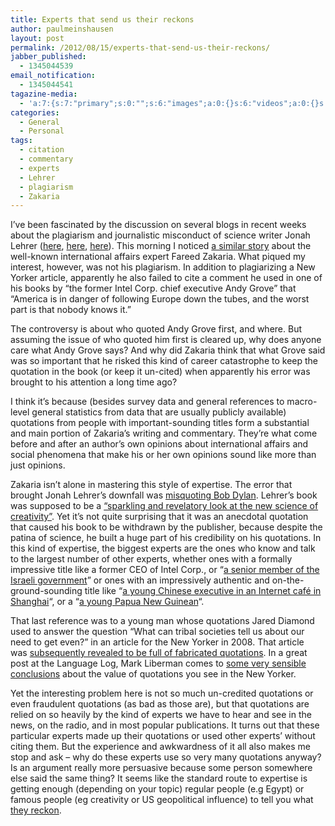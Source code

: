 ```yaml
---
title: Experts that send us their reckons
author: paulmeinshausen
layout: post
permalink: /2012/08/15/experts-that-send-us-their-reckons/
jabber_published:
  - 1345044539
email_notification:
  - 1345044541
tagazine-media:
  - 'a:7:{s:7:"primary";s:0:"";s:6:"images";a:0:{}s:6:"videos";a:0:{}s:11:"image_count";i:0;s:6:"author";s:8:"20544712";s:7:"blog_id";s:8:"32115977";s:9:"mod_stamp";s:19:"2012-08-15 15:28:58";}'
categories:
  - General
  - Personal
tags:
  - citation
  - commentary
  - experts
  - Lehrer
  - plagiarism
  - Zakaria
---
```

I&#8217;ve been fascinated by the discussion on several blogs in recent weeks about the plagiarism and journalistic misconduct of science writer Jonah Lehrer ([here][1], [here][2], [here][3]). This morning I noticed [a similar story][4] about the well-known international affairs expert Fareed Zakaria. What piqued my interest, however, was not his plagiarism. In addition to plagiarizing a New Yorker article, apparently he also failed to cite a comment he used in one of his books by &#8220;the former Intel Corp. chief executive Andy Grove&#8221; that &#8220;America is in danger of following Europe down the tubes, and the worst part is that nobody knows it.”<!--more-->

The controversy is about who quoted Andy Grove first, and where. But assuming the issue of who quoted him first is cleared up, why does anyone care what Andy Grove says? And why did Zakaria think that what Grove said was so important that he risked this kind of career catastrophe to keep the quotation in the book (or keep it un-cited) when apparently his error was brought to his attention a long time ago?

I think it&#8217;s because (besides survey data and general references to macro-level general statistics from data that are usually publicly available) quotations from people with important-sounding titles form a substantial and main portion of Zakaria&#8217;s writing and commentary. They&#8217;re what come before and after an author’s own opinions about international affairs and social phenomena that make his or her own opinions sound like more than just opinions.

Zakaria isn&#8217;t alone in mastering this style of expertise. The error that brought Jonah Lehrer&#8217;s downfall was [misquoting Bob Dylan][5]. Lehrer&#8217;s book was supposed to be a [&#8220;][6][sparkling and revelatory look at the new science of creativity&#8221;][6]. Yet it&#8217;s not quite surprising that it was an anecdotal quotation that caused his book to be withdrawn by the publisher, because despite the patina of science, he built a huge part of his credibility on his quotations. In this kind of expertise, the biggest experts are the ones who know and talk to the largest number of other experts, whether ones with a formally impressive title like a former CEO of Intel Corp., or &#8220;[a senior member of the Israeli government][7]&#8221; or ones with an impressively authentic and on-the-ground-sounding title like &#8220;[a young Chinese executive in an Internet café in Shanghai][7]&#8220;, or a &#8220;[a young Papua New Guinean][8]&#8220;.

That last reference was to a young man whose quotations Jared Diamond used to answer the question &#8220;What can tribal societies tell us about our need to get even?&#8221; in an article for the New Yorker in 2008. That article was [subsequently revealed to be full of fabricated quotations][8]. In a great post at the Language Log, Mark Liberman comes to [some very sensible conclusions][9] about the value of quotations you see in the New Yorker.

Yet the interesting problem here is not so much un-credited quotations or even fraudulent quotations (as bad as those are), but that quotations are relied on so heavily by the kind of experts we have to hear and see in the news, on the radio, and in most popular publications. It turns out that these particular experts made up their quotations or used other experts’ without citing them. But the experience and awkwardness of it all also makes me stop and ask – why do these experts use so very many quotations anyway? Is an argument really more persuasive because some person somewhere else said the same thing? It seems like the standard route to expertise is getting enough (depending on your topic) regular people (e.g Egypt) or famous people (eg creativity or US geopolitical influence) to tell you what [they reckon][10].

 [1]: http://blogs.plos.org/neuroanthropology/2012/08/05/quotations-and-unquotations-in-journalism-and-ethnography/?utm_source=feedburner&utm_medium=feed&utm_campaign=Feed%3A+plos%2Fblogs%2Fneuroanthropology+%28Blogs+-+Neuroanthropology%29&utm_content=Google+Feedfetcher
 [2]: http://andrewgelman.com/2012/08/double-standard/
 [3]: http://languagelog.ldc.upenn.edu/nll/?p=4110
 [4]: http://www.washingtonpost.com/lifestyle/style/more-questions-raised-about-fareed-zakarias-work/2012/07/27/gJQAZmBZtX_story.html
 [5]: http://nymag.com/daily/intel/2012/07/jonah-lehrer-resigns-from-the-new-yorker-fabricating-bob-dylan-quotes.html
 [6]: http://books.google.com/books/about/Imagine.html?id=69PsvBBJxLkC
 [7]: http://www.thedailybeast.com/newsweek/2008/05/03/the-rise-of-the-rest.html
 [8]: http://www.sciencemag.org/content/324/5929/872.summary
 [9]: http://languagelog.ldc.upenn.edu/nll/?p=4113
 [10]: http://www.youtube.com/watch?v=OQnd5ilKx2Y